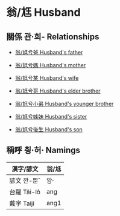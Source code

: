 # 翁/尪 Husband

## 關係 관·희- Relationships

- [翁/尪兮爸 Husband's father](member57.md)

- [翁/尪兮媽 Husband's mother](member58.md)

- [翁/尪兮某 Husband's wife](member1.md)

- [翁/尪兮哥 Husband's elder brother](member59.md)

- [翁/尪兮小弟 Husband's younger brother](member60.md)

- [翁/尪兮姊妹 Husband's sister](member61.md)

- [翁/尪兮後生 Husband's son](member19.md)



## 稱呼 칑·허· Namings

漢字/諺文 | 翁/尪
--- | ---
諺文 깐-뿐ˆ | 앙·
台羅 Tâi-lô | ang
戴字 Taiji | ang1


